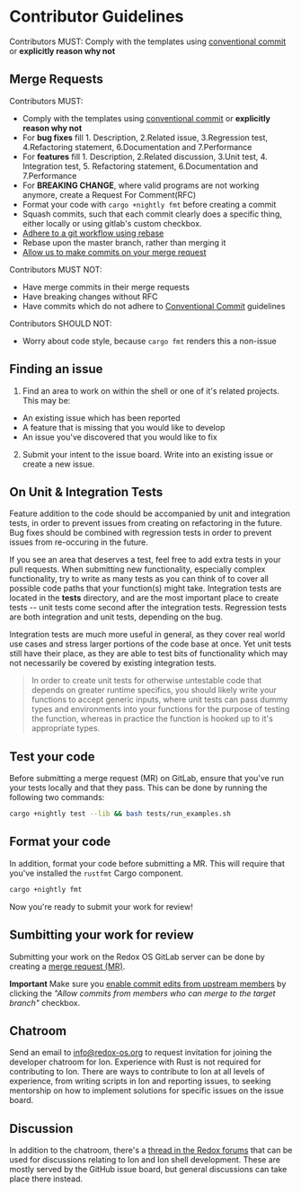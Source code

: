 # Contributor Guidelines

Contributors MUST:
Comply with the templates using [conventional commit](https://www.conventionalcommits.org/en/v1.0.0-beta.4/) or **explicitly reason why not**

## Merge Requests

Contributors MUST:

- Comply with the templates using [conventional commit](https://www.conventionalcommits.org/en/v1.0.0-beta.4/) or **explicitly reason why not**
- For **bug fixes** fill 1. Description, 2.Related issue, 3.Regression test, 4.Refactoring statement, 6.Documentation and 7.Performance
- For **features** fill 1. Description, 2.Related discussion, 3.Unit test, 4. Integration test, 5. Refactoring statement, 6.Documentation and 7.Performance
- For **BREAKING CHANGE**, where valid programs are not working anymore, create a Request For Comment(RFC)
- Format your code with `cargo +nightly fmt` before creating a commit
- Squash commits, such that each commit clearly does a specific thing, either locally or using gitlab's custom checkbox.
- [Adhere to a git workflow using rebase](https://medium.com/singlestone/a-git-workflow-using-rebase-1b1210de83e5)
- Rebase upon the master branch, rather than merging it
- [Allow us to make commits on your merge request](https://docs.gitlab.com/ee/user/project/merge_requests/allow_collaboration.html)

Contributors MUST NOT:

- Have merge commits in their merge requests
- Have breaking changes without RFC
- Have commits which do not adhere to [Conventional Commit](https://www.conventionalcommits.org/en/v1.0.0-beta.4/) guidelines

Contributors SHOULD NOT:

- Worry about code style, because `cargo fmt` renders this a non-issue

[conventional commit]: https://www.conventionalcommits.org/en/v1.0.0-beta.4/

## Finding an issue

1. Find an area to work on within the shell or one of it's related projects.
This may be:

- An existing issue which has been reported
- A feature that is missing that you would like to develop
- An issue you've discovered that you would like to fix

2. Submit your intent to the issue board. Write into an existing issue or create a new issue.

## On Unit & Integration Tests

Feature addition to the code should be accompanied by unit and integration tests,
in order to prevent issues from creating on refactoring in the future.
Bug fixes should be combined with regression tests in order to prevent issues from 
re-occuring in the future.

If you see an area that deserves a test, feel free to add extra tests in your pull requests.
When submitting new functionality, especially complex functionality, try to write as many
tests as you can think of to cover all possible code paths that your function(s) might take.
Integration tests are located in the **tests** directory, and are the most important place
to create tests -- unit tests come second after the integration tests.
Regression tests are both integration and unit tests, depending on the bug.

Integration tests are much more useful in general, as they cover real world use cases and
stress larger portions of the code base at once. Yet unit tests still have their place, as
they are able to test bits of functionality which may not necessarily be covered by existing
integration tests.

> In order to create unit tests for otherwise untestable code that depends on greater runtime
> specifics, you should likely write your functions to accept generic inputs, where unit
> tests can pass dummy types and environments into your functions for the purpose of testing
> the function, whereas in practice the function is hooked up to it's appropriate types.

## Test your code

Before submitting a merge request (MR) on GitLab, ensure that you've run your tests locally and that they
pass. This can be done by running the following two commands:

```sh
cargo +nightly test --lib && bash tests/run_examples.sh
```

## Format your code

In addition, format your code before submitting a MR. This will require that
you've installed the `rustfmt` Cargo component.

```sh
cargo +nightly fmt
```

Now you're ready to submit your work for review!

## Sumbitting your work for review

Submitting your work on the Redox OS GitLab server can be done by creating a [merge request (MR)](https://gitlab.redox-os.org/help/user/project/merge_requests/index.md).

**Important** Make sure you [enable commit edits from upstream members](https://gitlab.redox-os.org/help/user/project/merge_requests/allow_collaboration.md#enabling-commit-edits-from-upstream-members) by clicking the *"Allow commits from members who can merge to the target branch"* checkbox.

## Chatroom

Send an email to [info@redox-os.org](mailto:info@redox-os.org) to request invitation for joining
the developer chatroom for Ion. Experience with Rust is not required for contributing to Ion. There
are ways to contribute to Ion at all levels of experience, from writing scripts in Ion and reporting
issues, to seeking mentorship on how to implement solutions for specific issues on the issue board.

## Discussion

In addition to the chatroom, there's a [thread in the Redox forums](https://discourse.redox-os.org/t/ion-shell-development-discussion/682)
that can be used for discussions relating to Ion and Ion shell development. These are mostly served
by the GitHub issue board, but general discussions can take place there instead.
